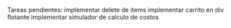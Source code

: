 Tareas pendientes:
implementar delete de items
implementar carrito en div flotante
implementar simulador de calculo de costos

